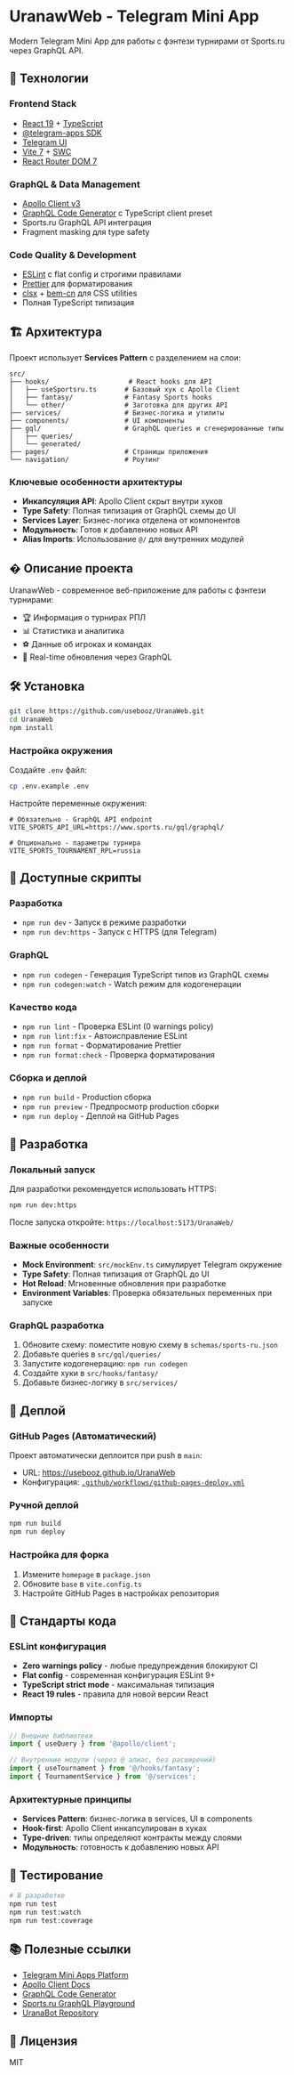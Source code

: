 # UranawWeb - Telegram Mini App

Modern Telegram Mini App для работы с фэнтези турнирами от Sports.ru через GraphQL API.

## 🚀 Технологии

### Frontend Stack
- [React 19](https://react.dev/) + [TypeScript](https://www.typescriptlang.org/)
- [@telegram-apps SDK](https://docs.telegram-mini-apps.com/packages/telegram-apps-sdk/2-x)
- [Telegram UI](https://github.com/Telegram-Mini-Apps/TelegramUI)
- [Vite 7](https://vitejs.dev/) + [SWC](https://swc.rs/)
- [React Router DOM 7](https://reactrouter.com/)

### GraphQL & Data Management
- [Apollo Client v3](https://www.apollographql.com/docs/react/)
- [GraphQL Code Generator](https://the-guild.dev/graphql/codegen) с TypeScript client preset
- Sports.ru GraphQL API интеграция
- Fragment masking для type safety

### Code Quality & Development
- [ESLint](https://eslint.org/) с flat config и строгими правилами
- [Prettier](https://prettier.io/) для форматирования
- [clsx](https://github.com/lukeed/clsx) + [bem-cn](https://github.com/albburtsev/bem-cn) для CSS utilities
- Полная TypeScript типизация

## 🏗 Архитектура

Проект использует **Services Pattern** с разделением на слои:

```
src/
├── hooks/                    # React hooks для API
│   ├── useSportsru.ts       # Базовый хук с Apollo Client
│   ├── fantasy/             # Fantasy Sports hooks
│   └── other/               # Заготовка для других API
├── services/                # Бизнес-логика и утилиты
├── components/              # UI компоненты
├── gql/                     # GraphQL queries и сгенерированные типы
│   ├── queries/
│   └── generated/
├── pages/                   # Страницы приложения
└── navigation/              # Роутинг
```

### Ключевые особенности архитектуры

- **Инкапсуляция API**: Apollo Client скрыт внутри хуков
- **Type Safety**: Полная типизация от GraphQL схемы до UI
- **Services Layer**: Бизнес-логика отделена от компонентов
- **Модульность**: Готов к добавлению новых API
- **Alias Imports**: Использование `@/` для внутренних модулей

## � Описание проекта

UranawWeb - современное веб-приложение для работы с фэнтези турнирами:

- 🏆 Информация о турнирах РПЛ
- 📊 Статистика и аналитика
- ⚽ Данные об игроках и командах
- 🔄 Real-time обновления через GraphQL

## 🛠 Установка

```bash
git clone https://github.com/usebooz/UranaWeb.git
cd UranaWeb
npm install
```

### Настройка окружения

Создайте `.env` файл:

```bash
cp .env.example .env
```

Настройте переменные окружения:

```env
# Обязательно - GraphQL API endpoint
VITE_SPORTS_API_URL=https://www.sports.ru/gql/graphql/

# Опционально - параметры турнира
VITE_SPORTS_TOURNAMENT_RPL=russia
```

## 🎯 Доступные скрипты

### Разработка
- `npm run dev` - Запуск в режиме разработки
- `npm run dev:https` - Запуск с HTTPS (для Telegram)

### GraphQL
- `npm run codegen` - Генерация TypeScript типов из GraphQL схемы
- `npm run codegen:watch` - Watch режим для кодогенерации

### Качество кода
- `npm run lint` - Проверка ESLint (0 warnings policy)
- `npm run lint:fix` - Автоисправление ESLint
- `npm run format` - Форматирование Prettier
- `npm run format:check` - Проверка форматирования

### Сборка и деплой
- `npm run build` - Production сборка
- `npm run preview` - Предпросмотр production сборки
- `npm run deploy` - Деплой на GitHub Pages

## 🔧 Разработка

### Локальный запуск

Для разработки рекомендуется использовать HTTPS:

```bash
npm run dev:https
```

После запуска откройте: `https://localhost:5173/UranaWeb/`

### Важные особенности

- **Mock Environment**: `src/mockEnv.ts` симулирует Telegram окружение
- **Type Safety**: Полная типизация от GraphQL до UI
- **Hot Reload**: Мгновенные обновления при разработке
- **Environment Variables**: Проверка обязательных переменных при запуске

### GraphQL разработка

1. Обновите схему: поместите новую схему в `schemas/sports-ru.json`
2. Добавьте queries в `src/gql/queries/`
3. Запустите кодогенерацию: `npm run codegen`
4. Создайте хуки в `src/hooks/fantasy/`
5. Добавьте бизнес-логику в `src/services/`

## 🚀 Деплой

### GitHub Pages (Автоматический)

Проект автоматически деплоится при push в `main`:

- URL: <https://usebooz.github.io/UranaWeb>
- Конфигурация: [`.github/workflows/github-pages-deploy.yml`](.github/workflows/github-pages-deploy.yml)

### Ручной деплой

```bash
npm run build
npm run deploy
```

### Настройка для форка

1. Измените `homepage` в `package.json`
2. Обновите `base` в `vite.config.ts`
3. Настройте GitHub Pages в настройках репозитория

## 📐 Стандарты кода

### ESLint конфигурация

- **Zero warnings policy** - любые предупреждения блокируют CI
- **Flat config** - современная конфигурация ESLint 9+
- **TypeScript strict mode** - максимальная типизация
- **React 19 rules** - правила для новой версии React

### Импорты

```typescript
// Внешние библиотеки
import { useQuery } from '@apollo/client';

// Внутренние модули (через @ алиас, без расширений)
import { useTournament } from '@/hooks/fantasy';
import { TournamentService } from '@/services';
```

### Архитектурные принципы

- **Services Pattern**: бизнес-логика в services, UI в components
- **Hook-first**: Apollo Client инкапсулирован в хуках
- **Type-driven**: типы определяют контракты между слоями
- **Модульность**: готовность к добавлению новых API

## 🧪 Тестирование

```bash
# В разработке
npm run test
npm run test:watch
npm run test:coverage
```

## 📚 Полезные ссылки

- [Telegram Mini Apps Platform](https://docs.telegram-mini-apps.com/)
- [Apollo Client Docs](https://www.apollographql.com/docs/react/)
- [GraphQL Code Generator](https://the-guild.dev/graphql/codegen)
- [Sports.ru GraphQL Playground](https://www.sports.ru/gql/graphql/)
- [UranaBot Repository](https://github.com/usebooz/UranaBot)

## 📄 Лицензия

MIT

